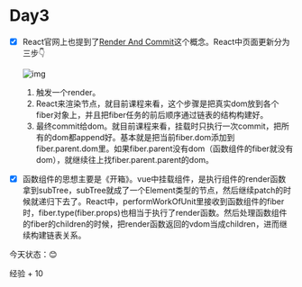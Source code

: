# Day3

- [x] React官网上也提到了[Render And  Commit](https://react.dev/learn/render-and-commit)这个概念。React中页面更新分为三步👇

  ![img](https://wechatapppro-1252524126.cdn.xiaoeknow.com/appewiejl9g3764/image/u_6482edb720c4d_DniGvx1NiY/lrex7bak0wik.png?imageView2/2/w/1500/a/100|imageMogr2/ignore-error/1)

  1. 触发一个render。
  1. React来渲染节点，就目前课程来看，这个步骤是把真实dom放到各个fiber对象上，并且把fiber任务的前后顺序通过链表的结构构建好。
  1. 最终commit给dom。就目前课程来看，挂载时只执行一次commit，把所有的dom都append好。基本就是把当前fiber.dom添加到fiber.parent.dom里。如果fiber.parent没有dom（函数组件的fiber就没有dom），就继续往上找fiber.parent.parent的dom。

- [x] 函数组件的思想主要是《开箱》。vue中挂载组件，是执行组件的render函数拿到subTree，subTree就成了一个Element类型的节点，然后继续patch的时候就递归下去了。React中，performWorkOfUnit里接收到函数组件的fiber时，fiber.type(fiber.props)也相当于执行了render函数。然后处理函数组件的fiber的children的时候，把render函数返回的vdom当成children，进而继续构建链表关系。


今天状态：😊

经验 + 10

